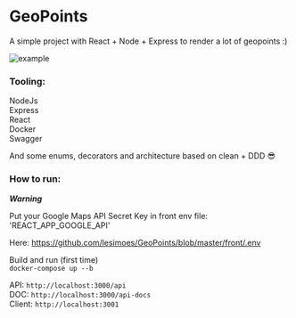 # GeoPoints
A simple project with React + Node + Express to render a lot of geopoints :)

![example](https://github.com/lesimoes/GeoPoints/blob/master/geopoints.gif)

### Tooling:

NodeJs</br>
Express</br>
React</br>
Docker</br>
Swagger</br>

And some enums, decorators and architecture based on clean + DDD :sunglasses:

### How to run:

***Warning***

Put your Google Maps API Secret Key in front env file: 'REACT_APP_GOOGLE_API'

Here: https://github.com/lesimoes/GeoPoints/blob/master/front/.env

Build and run (first time) </br>`docker-compose up --b`

API: `http://localhost:3000/api`
</br>
DOC: `http://localhost:3000/api-docs`
</br>
Client: `http://localhost:3001`
</br>
